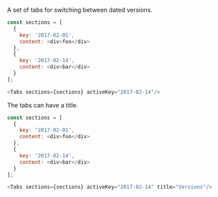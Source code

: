 A set of tabs for switching between dated versions.

```js
const sections = [
  {
    key: '2017-02-01',
    content: <div>foo</div>
  },
  {
    key: '2017-02-14',
    content: <div>bar</div>
  }
];

<Tabs sections={sections} activeKey="2017-02-14"/>
```

The tabs can have a title.

```js
const sections = [
  {
    key: '2017-02-01',
    content: <div>foo</div>
  },
  {
    key: '2017-02-14',
    content: <div>bar</div>
  }
];

<Tabs sections={sections} activeKey="2017-02-14" title="Versions"/>
```
